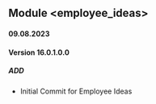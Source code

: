 ## Module <employee_ideas>
#### 09.08.2023
#### Version 16.0.1.0.0
##### ADD
- Initial Commit for Employee Ideas
